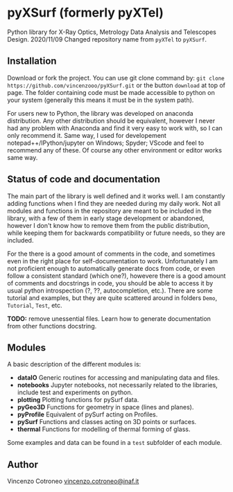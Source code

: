 # pyXSurf (formerly pyXTel)
Python library for X-Ray Optics, Metrology Data Analysis and Telescopes Design.
2020/11/09 Changed repository name from `pyXTel` to `pyXSurf`.

## Installation
Download or fork the project. You can use git clone command by: `git clone https://github.com/vincenzooo/pyXSurf.git` or the button `download` at top of page.
The folder containing code must be made accessible to python on your system (generally this means it must be in the system path).

For users new to Python, the library was developed on anaconda distribution. Any other distribution should be equivalent, however I never had any problem with Anaconda and find it very easy to work with, so I can only recommend it.
Same way, I used for developement notepad++/IPython/jupyter on Windows; Spyder; VScode and feel to recommend any of these. Of course any other environment or editor works same way. 

## Status of code and documentation
The main part of the library is well defined and it works well. I am constantly adding functions when I find they are needed during my daily work.
Not all modules and functions in the repository are meant to be included in the library, with a few of them in early stage development or abandoned, however I don't know how to remove them from the public distribution, while keeping them for backwards compatibility or future needs, so they are included. 

For the there is a good amount of comments in the code, and sometimes even in the right place for self-documentation to work. Unfortunately I am not proficient enough to automatically generate docs from code, or even follow a consistent standard (which one?), howevere there is a good amount of comments and docstrings in code, you should be able to access it by usual python introspection (?, ??, autocompletion, etc.).
There are some tutorial and examples, but they are quite scattered around in folders `Demo`, `Tutorial`, `Test`, etc.

**TODO:** remove unessential files. Learn how to generate documentation from other functions docstring.

## Modules

A basic description of the different modules is:
* **dataIO**
Generic routines for accessing and manipulating data and files.
* **notebooks**
Jupyter notebooks, not necessarily related to the libraries, include test and experiments on python.
* **plotting**
Plotting functions for pySurf data.
* **pyGeo3D**
Functions for geometry in space (lines and planes).
* **pyProfile**
Equivalent of pySurf acting on Profiles.
* **pySurf**
Functions and classes acting on 3D points or surfaces.
* **thermal**
Functions for modelling of thermal forming of glass.

Some examples and data can be found in a `test` subfolder of each module.

## Author
Vincenzo Cotroneo
vincenzo.cotroneo@inaf.it
